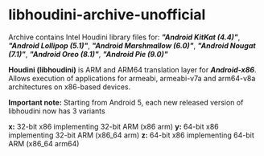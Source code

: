 # **libhoudini-archive-unofficial**

Archive contains Intel Houdini library files for:
***"Android KitKat (4.4)"***,
***"Android Lollipop (5.1)"***,
***"Android Marshmallow (6.0)"***,
***"Android Nougat (7.1)"***,
***"Android Oreo (8.1)"***,
***"Android Pie (9.0)"***

**Houdini (libhoudini)** is ARM and ARM64 translation layer for ***Android-x86***. Allows execution of applications for armeabi, armeabi-v7a and arm64-v8a architectures on x86-based devices.

**Important note:**
Starting from Android 5, each new released version of libhoudini now has 3 variants

**x:** 32-bit x86 implementing 32-bit ARM (x86 arm)
**y:** 64-bit x86 implementing 32-bit ARM (x86_64 arm)
**z:** 64-bit x86 implementing 64-bit ARM (x86_64 arm64)
